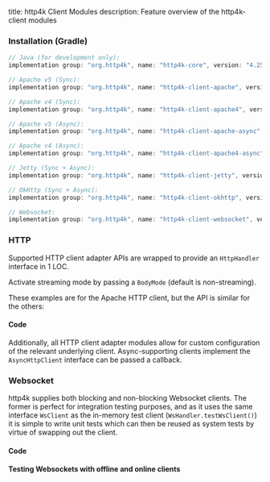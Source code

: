 title: http4k Client Modules
description: Feature overview of the http4k-client modules

### Installation (Gradle)

```groovy
// Java (for development only):
implementation group: "org.http4k", name: "http4k-core", version: "4.25.5.1"

// Apache v5 (Sync): 
implementation group: "org.http4k", name: "http4k-client-apache", version: "4.25.5.1"

// Apache v4 (Sync): 
implementation group: "org.http4k", name: "http4k-client-apache4", version: "4.25.5.1"

// Apache v5 (Async): 
implementation group: "org.http4k", name: "http4k-client-apache-async", version: "4.25.5.1"

// Apache v4 (Async): 
implementation group: "org.http4k", name: "http4k-client-apache4-async", version: "4.25.5.1"

// Jetty (Sync + Async): 
implementation group: "org.http4k", name: "http4k-client-jetty", version: "4.25.5.1"

// OkHttp (Sync + Async): 
implementation group: "org.http4k", name: "http4k-client-okhttp", version: "4.25.5.1"

// Websocket: 
implementation group: "org.http4k", name: "http4k-client-websocket", version: "4.25.5.1"
```

### HTTP
Supported HTTP client adapter APIs are wrapped to provide an `HttpHandler` interface in 1 LOC.

Activate streaming mode by passing a `BodyMode` (default is non-streaming).

These examples are for the Apache HTTP client, but the API is similar for the others:

#### Code [<img class="octocat"/>](https://github.com/http4k/http4k/blob/master/src/docs/guide/reference/clients/example_http.kt)

<script src="https://gist-it.appspot.com/https://github.com/http4k/http4k/blob/master/src/docs/guide/reference/clients/example_http.kt"></script>

Additionally, all HTTP client adapter modules allow for custom configuration of the relevant underlying client. Async-supporting clients implement the `AsyncHttpClient` interface can be passed a callback.

### Websocket
http4k supplies both blocking and non-blocking Websocket clients. The former is perfect for integration testing purposes, and as it uses the same interface `WsClient` as the in-memory test client (`WsHandler.testWsClient()`) it is simple to write unit tests which can then be reused as system tests by virtue of swapping out the client.

#### Code [<img class="octocat"/>](https://github.com/http4k/http4k/blob/master/src/docs/guide/reference/clients/example_websocket.kt)

<script src="https://gist-it.appspot.com/https://github.com/http4k/http4k/blob/master/src/docs/guide/reference/clients/example_websocket.kt"></script>

#### Testing Websockets with offline and online clients [<img class="octocat"/>](https://github.com/http4k/http4k/blob/master/src/docs/guide/reference/clients/TestingWebsockets.kt)

<script src="https://gist-it.appspot.com/https://github.com/http4k/http4k/blob/master/src/docs/guide/reference/clients/TestingWebsockets.kt"></script>
